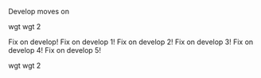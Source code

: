 Develop moves on

wgt
wgt 2


Fix on develop!
Fix on develop 1!
Fix on develop 2!
Fix on develop 3!
Fix on develop 4!
Fix on develop 5!

wgt
wgt 2

